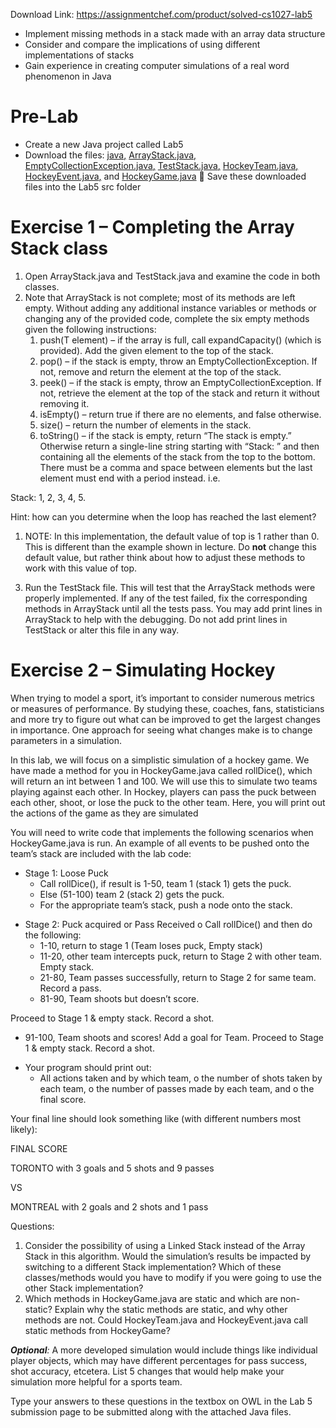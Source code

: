 Download Link: https://assignmentchef.com/product/solved-cs1027-lab5
<br>
<ul>

 <li>Implement missing methods in a stack made with an array data structure</li>

 <li>Consider and compare the implications of using different implementations of stacks</li>

 <li>Gain experience in creating computer simulations of a real word phenomenon in Java</li>

</ul>

<h1>Pre-Lab</h1>

<ul>

 <li>Create a new Java project called Lab5</li>

 <li>Download the files: <a href="https://www.csd.uwo.ca/courses/CS1027a/labs/lab05/StackADT.java">java</a><a href="https://www.csd.uwo.ca/courses/CS1027a/labs/lab05/StackADT.java">,</a> <a href="https://www.csd.uwo.ca/courses/CS1027a/labs/lab05/ArrayStack.java">ArrayStack.java</a><a href="https://www.csd.uwo.ca/courses/CS1027a/labs/lab05/ArrayStack.java">,</a> <a href="https://www.csd.uwo.ca/Courses/CS1027a/labs/lab05/EmptyCollectionException.java">EmptyCollectionException.java</a><a href="https://www.csd.uwo.ca/Courses/CS1027a/labs/lab05/EmptyCollectionException.java">,</a> <a href="https://www.csd.uwo.ca/Courses/CS1027a/labs/lab05/TestStack.java">TestStack.java</a><a href="https://www.csd.uwo.ca/Courses/CS1027a/labs/lab05/TestStack.java">,</a> <a href="https://www.csd.uwo.ca/Courses/CS1027a/labs/lab05/HockeyTeam.java">HockeyTeam.java</a><a href="https://www.csd.uwo.ca/Courses/CS1027a/labs/lab05/HockeyTeam.java">,</a> <a href="https://www.csd.uwo.ca/Courses/CS1027a/labs/lab05/HockeyEvent.java">HockeyEvent.java</a><a href="https://www.csd.uwo.ca/Courses/CS1027a/labs/lab05/HockeyEvent.java">,</a> and <a href="https://www.csd.uwo.ca/Courses/CS1027a/labs/lab05/HockeyGame.java">HockeyGame.java</a>  Save these downloaded files into the Lab5 src folder</li>

</ul>

<h1>Exercise 1 – Completing the Array Stack class</h1>

<ol>

 <li>Open ArrayStack.java and TestStack.java and examine the code in both classes.</li>

 <li>Note that ArrayStack is not complete; most of its methods are left empty. Without adding any additional instance variables or methods or changing any of the provided code, complete the six empty methods given the following instructions:

  <ol>

   <li>push(T element) – if the array is full, call expandCapacity() (which is provided). Add the given element to the top of the stack.</li>

   <li>pop() – if the stack is empty, throw an EmptyCollectionException. If not, remove and return the element at the top of the stack.</li>

   <li>peek() – if the stack is empty, throw an EmptyCollectionException. If not, retrieve the element at the top of the stack and return it without removing it.</li>

   <li>isEmpty() – return true if there are no elements, and false otherwise.</li>

   <li>size() – return the number of elements in the stack.</li>

   <li>toString() – if the stack is empty, return “The stack is empty.” Otherwise return a single-line string starting with “Stack: ” and then containing all the elements of the stack from the top to the bottom. There must be a comma and space between elements but the last element must end with a period instead. i.e.</li>

  </ol></li>

</ol>

Stack: 1, 2, 3, 4, 5.

Hint: how can you determine when the loop has reached the last element?

<ol>

 <li>NOTE: In this implementation, the default value of top is 1 rather than 0. This is different than the example shown in lecture. Do <strong>not</strong> change this default value, but rather think about how to adjust these methods to work with this value of top.</li>

</ol>

<ol start="3">

 <li>Run the TestStack file. This will test that the ArrayStack methods were properly implemented. If any of the test failed, fix the corresponding methods in ArrayStack until all the tests pass. You may add print lines in ArrayStack to help with the debugging. Do not add print lines in TestStack or alter this file in any way.</li>

</ol>




<h1>Exercise 2 – Simulating Hockey</h1>

When trying to model a sport, it’s important to consider numerous metrics or measures of performance. By studying these, coaches, fans, statisticians and more try to figure out what can be improved to get the largest changes in importance. One approach for seeing what changes make is to change parameters in a simulation.

In this lab, we will focus on a simplistic simulation of a hockey game. We have made a method for you in HockeyGame.java called rollDice(), which will return an int between 1 and 100. We will use this to simulate two teams playing against each other. In Hockey, players can pass the puck between each other, shoot, or lose the puck to the other team. Here, you will print out the actions of the game as they are simulated

You will need to write code that implements the following scenarios when HockeyGame.java is run. An example of all events to be pushed onto the team’s stack are included with the lab code:

<ul>

 <li>Stage 1: Loose Puck

  <ul>

   <li>Call rollDice(), if result is 1-50, team 1 (stack 1) gets the puck.</li>

   <li>Else (51-100) team 2 (stack 2) gets the puck.</li>

   <li>For the appropriate team’s stack, push a node onto the stack.</li>

  </ul></li>

</ul>




<ul>

 <li>Stage 2: Puck acquired or Pass Received o Call rollDice() and then do the following:

  <ul>

   <li>1-10, return to stage 1 (Team loses puck, Empty stack)</li>

   <li>11-20, other team intercepts puck, return to Stage 2 with other team. Empty stack.</li>

   <li>21-80, Team passes successfully, return to Stage 2 for same team. Record a pass.</li>

   <li>81-90, Team shoots but doesn’t score.</li>

  </ul></li>

</ul>

Proceed to Stage 1 &amp; empty stack. Record a shot.

<ul>

 <li>91-100, Team shoots and scores! Add a goal for Team. Proceed to Stage 1 &amp; empty stack. Record a shot.</li>

</ul>




<ul>

 <li>Your program should print out:

  <ul>

   <li>All actions taken and by which team, o the number of shots taken by each team,  o the number of passes made by each team, and  o the final score.</li>

  </ul></li>

</ul>

Your final line should look something like (with different numbers most likely):




FINAL SCORE

TORONTO with 3 goals and 5 shots and 9 passes

VS

MONTREAL with 2 goals and  2 shots and 1 pass




Questions:

<ol>

 <li>Consider the possibility of using a Linked Stack instead of the Array Stack in this algorithm. Would the simulation’s results be impacted by switching to a different Stack implementation? Which of these classes/methods would you have to modify if you were going to use the other Stack implementation?</li>

 <li>Which methods in HockeyGame.java are static and which are non-static? Explain why the static methods are static, and why other methods are not. Could HockeyTeam.java and HockeyEvent.java call static methods from HockeyGame?</li>

</ol>

<strong><em>Optional</em></strong><em>:</em> A more developed simulation would include things like individual player objects, which may have different percentages for pass success, shot accuracy, etcetera. List 5 changes that would help make your simulation more helpful for a sports team.

Type your answers to these questions in the textbox on OWL in the Lab 5 submission page to be submitted along with the attached Java files.